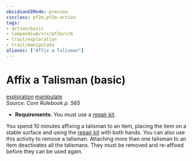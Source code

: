 ```yaml
---
obsidianUIMode: preview
cssclass: pf2e,pf2e-action
tags:
- action/basic
- compendium/src/pf2e/crb
- trait/exploration
- trait/manipulate
aliases: ["Affix a Talisman"]
---
```

# Affix a Talisman (basic)
[exploration](../traits/exploration.md)  [manipulate](../traits/manipulate.md)  
*Source: Core Rulebook p. 565*  


- **Requirements**: You must use a [repair kit](../../Compendium/equipment/items/repair-kit.md).

You spend 10 minutes affixing a talisman to an item, placing the item on a stable surface and using the [repair kit](../../Compendium/equipment/items/repair-kit.md) with both hands. You can also use this activity to remove a talisman. Attaching more than one talisman to an item deactivates all the talismans. They must be removed and re-affixed before they can be used again.